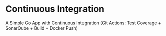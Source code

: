 # Continuous Integration
A Simple Go App with Continuous Integration (Git Actions: Test Coverage + SonarQube + Build + Docker Push)
